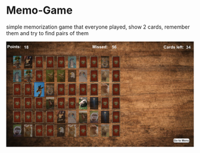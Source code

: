 # Memo-Game
simple memorization game that everyone played, show 2 cards, remember them and try to find pairs of them 

![Image description](memoscreen.png)
